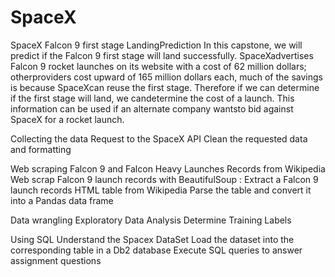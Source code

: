 # SpaceX
SpaceX Falcon 9 first stage LandingPrediction
In this capstone, we will predict if the Falcon 9 first stage will land successfully. SpaceXadvertises Falcon 9 rocket launches on its website with a cost of 62 million dollars; otherproviders cost upward of 165 million dollars each, much of the savings is because SpaceXcan reuse the first stage. Therefore if we can determine if the first stage will land, we candetermine the cost of a launch. This information can be used if an alternate company wantsto bid against SpaceX for a rocket launch. 

Collecting the data
Request to the SpaceX API 
Clean the requested data and formatting

Web scraping Falcon 9 and Falcon Heavy Launches Records from Wikipedia
Web scrap Falcon 9 launch records with BeautifulSoup : 
Extract a Falcon 9 launch records HTML table from Wikipedia 
Parse the table and convert it into a Pandas data frame 

Data wrangling
Exploratory Data Analysis 
Determine Training Labels 

Using SQL
Understand the Spacex DataSet 
Load the dataset into the corresponding table in a Db2 database 
Execute SQL queries to answer assignment questions

